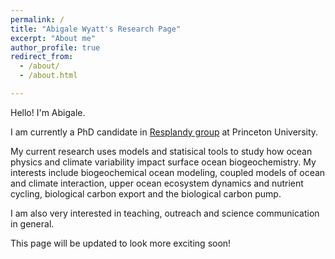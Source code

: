 ```yaml
---
permalink: /
title: "Abigale Wyatt's Research Page"
excerpt: "About me"
author_profile: true
redirect_from: 
  - /about/
  - /about.html

---
```


Hello! I'm Abigale.

I am currently a PhD candidate in [Resplandy group](http://resplandy.princeton.edu/) at Princeton University. 

My current research uses models and statisical tools to study how ocean physics and climate variability impact surface ocean biogeochemistry. My interests include biogeochemical ocean modeling, coupled models of ocean and climate interaction, upper ocean ecosystem dynamics and nutrient cycling, biological carbon export and the biological carbon pump. 

I am also very interested in teaching, outreach and science communication in general. 

This page will be updated to look more exciting soon!
